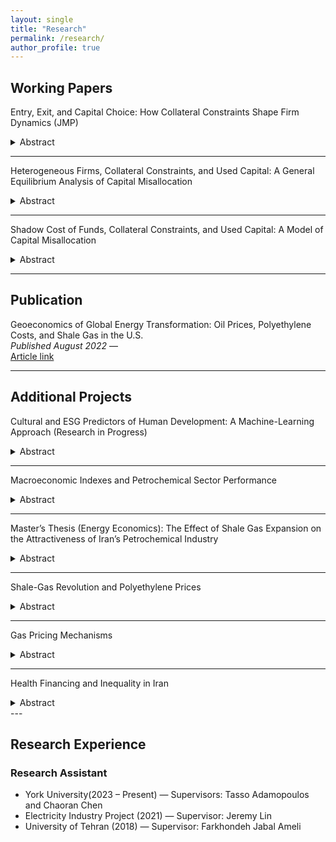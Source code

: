 ```yaml
---
layout: single
title: "Research"
permalink: /research/
author_profile: true
---
```


## Working Papers
Entry, Exit, and Capital Choice: How Collateral Constraints Shape Firm Dynamics (JMP)  
<details><summary>Abstract</summary>
The entry/exit model with a new-vs-used Capital margin shows that tighter collateral limits and higher entry costs push entrants toward used equipment, compress startup scale, raise early exit, and reduce TFP. I develop a heterogeneous-firm model with entry, exit, and an explicit choice between new and used capital Two frictions—collateral limits and entry costs—govern market access, startup scale, vintage at birth, leverage, and survival. The used stock evolves realistically: each period, some new capital transitions into the used pool, and some used equipment retires. I solve and simulate the model in MATLAB (collocation plus large-panel simulations) and build calibration targets in Stata from Vietnam’s 2005–2015 manufacturing data, including the used-investment share, debt-to-GDP, output volatility, and short- to medium-run persistence. The framework quantifies how tighter finance and higher entry fees push marginal entrants toward cheaper used capital and smaller initial scale, increasing early-life exit and lowering TFP through composition and scale distortions.
</details>

---

Heterogeneous Firms, Collateral Constraints, and Used Capital: A General Equilibrium Analysis of Capital Misallocation  
<details><summary>Abstract</summary>
A general equilibrium model shows that access to used capital reduces misallocation by relaxing collateral constraints, improving capital allocation, and productivity. Firm-level evidence confirms that financially constrained firms make greater use of used capital. This study examines how used capital helps reduce the productivity losses created by financial frictions in developing economies. Drawing on Vietnamese manufacturing data, it develops a general equilibrium model in which heterogeneous firms rent both new and used capital while facing collateral constraints. Because used capital is cheaper to rent and requires less collateral, constrained firms can operate closer to their efficient scale, which improves aggregate efficiency. The model shows that when used capital is available, misallocation losses are markedly lower than in an economy restricted to new capital. Firm-level evidence further confirms that financially constrained firms rely more heavily on used capital, in line with the theoretical predictions. Together, these findings suggest that secondary markets for used capital serve as a key channel for relaxing borrowing constraints and enhancing resource allocation in economies with underdeveloped financial systems.
</details>

---

Shadow Cost of Funds, Collateral Constraints, and Used Capital: A Model of Capital Misallocation  
<details><summary>Abstract</summary>
Firms can choose new vs. used capital. The lower purchase price of used capital relaxes financing for constrained firms, letting them scale earlier with more self-financing, improve short-run survival, and reduce the mass of chronically small firms. This shifts the vintage mix and aggregate misallocation. This paper builds a firm-dynamics model without an entry margin. Firms face a collateral-style affordability cap and a shadow cost of funds that captures financing tightness. The key feature is a vintage choice between new and used capital, treated as two distinct goods: a unit bought as new remains new, and a unit bought as used remains used. There is no conversion from new to used and no additional within-type quality downgrading beyond standard (type-specific) depreciation. Mechanism: Because used capital has a lower upfront price, constrained firms can expand capacity sooner with less external finance, while self-financing builds assets. Large, unconstrained firms change their vintage mix little.
</details>

---

## Publication
Geoeconomics of Global Energy Transformation: Oil Prices, Polyethylene Costs, and Shale Gas in the U.S.  
*Published August 2022* —  
<a href="https://wsps.ut.ac.ir/article_93569.html" target="_blank" rel="noopener noreferrer">Article link</a>  

---

## Additional Projects
Cultural and ESG Predictors of Human Development: A Machine-Learning Approach (Research in Progress)  
<details><summary>Abstract</summary>
This project uses machine-learning methods to link ESG indicators and cultural values with the Human Development Index (HDI), highlighting how institutions and sustainability shape long-run welfare. This project integrates environmental, social, and governance (ESG) indicators with Hofstede’s cultural dimensions to build a predictive model of the Human Development Index (HDI). Using techniques such as gradient boosting, penalized regression, and unsupervised clustering, the framework identifies nonlinear interactions and latent groupings in high-dimensional data. The research highlights how cultural values, governance quality, and sustainability practices jointly shape human development outcomes. It not only improves forecasting accuracy relative to traditional models but also uncovers policy-relevant pathways, showing, for example, how combinations of governance strength and cultural orientation condition the returns to social investment. By merging cross-country datasets with advanced machine learning, the project advances the measurement of development and provides a richer understanding of the institutional and cultural drivers of long-run welfare.
</details>

---

Macroeconomic Indexes and Petrochemical Sector Performance  
<details><summary>Abstract</summary>
This panel VAR study shows that higher deposit rates lower petrochemical stock returns, while exchange-rate and overall market gains raise them. Oil-price increases hurt returns at first, but the effect fades gradually. In this study, I apply a panel VAR to examine how oil prices, real exchange rates, deposit rates, and market returns shape stock returns in Iran’s petrochemical sector. Impulse–response functions show deposit-rate shocks reduce returns, exchange-rate shocks increase them, and oil shocks have a negative yet diminishing effect across quarters—highlighting persistent macro-financial channels shaping firm performance.
</details>

---

Master’s Thesis (Energy Economics): The Effect of Shale Gas Expansion on the Attractiveness of Iran’s Petrochemical Industry  
<details><summary>Abstract</summary>
The Effect of Shale Gas Expansion on the Attractiveness of Iran’s Petrochemical Industry** Brief: Global shale gas lowered feedstock costs abroad, intensifying competition and challenging Iran’s export position; domestic exchange-rate and inflation dynamics are also pivotal. The thesis studies how the U.S. shale-gas boom reshaped global petrochemical competitiveness. Using time-series and panel econometrics (e.g., VECM/cointegration), it links shale-driven energy price changes with polyethylene prices and sectoral performance, showing how external energy shocks and domestic macro factors jointly determine industry attractiveness.
</details>

---

Shale-Gas Revolution and Polyethylene Prices  
<details><summary>Abstract</summary>
Time-series models trace pass-through from shale-driven gas price declines to lower polyethylene prices, revealing strong energy-to-industry transmission. Econometric analysis shows that cheaper gas inputs increased supply and put durable downward pressure on polymer prices, illustrating how energy shocks propagate through manufacturing cost structures and global competition.
</details>

---

Gas Pricing Mechanisms  
<details><summary>Abstract</summary>
Policy framework for efficient and equitable natural-gas pricing under natural-monopoly conditions, estimated with GMM to handle endogeneity and dynamics. Grounded in public-sector pricing and Ramsey principles, the project estimates demand and cost relationships and evaluates alternative pricing rules under subsidy reform. GMM estimation provides consistent dynamics, yielding benchmarks that balance fiscal goals, consumer welfare, and industrial competitiveness.
</details>

---

Health Financing and Inequality in Iran  
<details><summary>Abstract</summary>
Using province-by-year data, places with higher average household income have fewer infant and overall deaths, while more income inequality is linked to more deaths. Insurance coverage, education, and health-care capacity also help reduce deaths. I compare each province to itself over time (so fixed local traits don’t bias results) and track two outcomes: infant mortality and all-cause mortality. The main drivers are log household spending (a proxy for income), the Gini index (a measure of inequality), education, insurance coverage, and healthcare capacity. To check the direction of cause and effect, I also repeat the analysis using past values as instruments. The pattern is robust: higher income → lower mortality; higher inequality → higher mortality; more insurance, education, and care capacity → lower mortality.
</details>
---

## Research Experience   
### Research Assistant
- York University(2023 – Present) —  Supervisors: Tasso Adamopoulos and Chaoran Chen 
- Electricity Industry Project (2021) — Supervisor: Jeremy Lin 
- University of Tehran (2018) — Supervisor: Farkhondeh Jabal Ameli 
  

  


